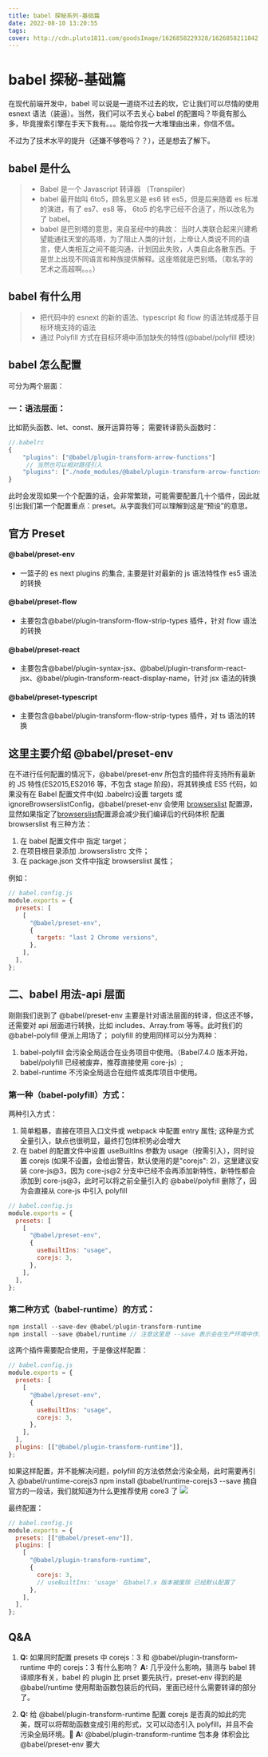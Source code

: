 ```yaml
---
title: babel 探秘系列-基础篇
date: 2022-08-10 13:20:55
tags:
cover: http://cdn.pluto1811.com/goodsImage/1626858229328/1626858211842.jpg
---
```


# babel 探秘-基础篇

在现代前端开发中，babel 可以说是一道绕不过去的坎，它让我们可以尽情的使用 esnext 语法（装逼）。当然，我们可以不去关心 babel 的配置吗？毕竟有那么多，毕竟搜索引擎在手天下我有。。。能给你找一大堆理由出来，你信不信。

不过为了技术水平的提升（还嫌不够卷吗？？），还是想去了解下。

## babel 是什么

> - Babel 是一个 Javascript 转译器 （Transpiler）
> - babel 最开始叫 6to5，顾名思义是 es6 转 es5，但是后来随着 es 标准的演进，有了 es7、es8 等， 6to5 的名字已经不合适了，所以改名为了 babel。
> - babel 是巴别塔的意思，来自圣经中的典故：
>   当时人类联合起来兴建希望能通往天堂的高塔，为了阻止人类的计划，上帝让人类说不同的语言，使人类相互之间不能沟通，计划因此失败，人类自此各散东西。于是世上出现不同语言和种族提供解释。这座塔就是巴别塔。（取名字的艺术之高超啊。。。）

## babel 有什么用

> - 把代码中的 esnext 的新的语法、typescript 和 flow 的语法转成基于目标环境支持的语法
> - 通过 Polyfill 方式在目标环境中添加缺失的特性(@babel/polyfill 模块)

## babel 怎么配置

可分为两个层面：

### 一：语法层面：

比如箭头函数、let、const、展开运算符等；
需要转译箭头函数时：

```js
//.babelrc
{
    "plugins": ["@babel/plugin-transform-arrow-functions"]
     // 当然也可以相对路径引入
    "plugins": ["./node_modules/@babel/plugin-transform-arrow-functions"]
}
```

此时会发现如果一个个配置的话，会非常繁琐，可能需要配置几十个插件，因此就引出我们第一个配置重点：preset。从字面我们可以理解到这是“预设”的意思。

## 官方 Preset

#### @babel/preset-env

- 一篮子的 es next plugins 的集合, 主要是针对最新的 js 语法特性作 es5 语法的转换

#### @babel/preset-flow

- 主要包含@babel/plugin-transform-flow-strip-types 插件，针对 flow 语法的转换

#### @babel/preset-react

- 主要包含@babel/plugin-syntax-jsx、@babel/plugin-transform-react-jsx、@babel/plugin-transform-react-display-name，针对 jsx 语法的转换

#### @babel/preset-typescript

- 主要包含@babel/plugin-transform-flow-strip-types 插件，对 ts 语法的转换

## 这里主要介绍 @babel/preset-env

在不进行任何配置的情况下，@babel/preset-env 所包含的插件将支持所有最新的 JS 特性(ES2015,ES2016 等，不包含 stage 阶段)，将其转换成 ES5 代码，如果没有在 Babel 配置文件中(如 .babelrc)设置 targets 或 ignoreBrowserslistConfig，@babel/preset-env 会使用 [browserslist](https://github.com/browserslist/browserslist) 配置源，显然如果指定了[browserslist](https://github.com/browserslist/browserslist)配置源会减少我们编译后的代码体积
配置 browserslist 有三种方法：

1. 在 babel 配置文件中 指定 target；
2. 在项目根目录添加 .browserslistrc 文件；
3. 在 package.json 文件中指定 browserslist 属性；

例如：

```js
// babel.config.js
module.exports = {
  presets: [
    [
      "@babel/preset-env",
      {
        targets: "last 2 Chrome versions",
      },
    ],
  ],
};
```

## 二、babel 用法-api 层面

刚刚我们说到了 @babel/preset-env 主要是针对语法层面的转译，但这还不够，还需要对 api 层面进行转换，比如 includes、Array.from 等等。此时我们的@babel-polyfill 便派上用场了；
polyfill 的使用同样可以分为两种：

1. babel-polyfill
   会污染全局适合在业务项目中使用。（Babel7.4.0 版本开始，babel/polyfill 已经被废弃，推荐直接使用 core-js）;
2. babel-runtime
   不污染全局适合在组件或类库项目中使用。

### 第一种（babel-polyfill）方式：

两种引入方式：

1. 简单粗暴，直接在项目入口文件或 webpack 中配置 entry 属性;
   这种是方式全量引入，缺点也很明显，最终打包体积势必会增大
2. 在 babel 的配置文件中设置 useBuiltIns 参数为 usage（按需引入），同时设置 corejs (如果不设置，会给出警告，默认使用的是"corejs": 2)，这里建议安装 core-js@3，因为 core-js@2 分支中已经不会再添加新特性，新特性都会添加到 core-js@3，此时可以将之前全量引入的 @babel/polyfill 删除了，因为会直接从 core-js 中引入 polyfill

```js
// babel.config.js
module.exports = {
  presets: [
    [
      "@babel/preset-env",
      {
        useBuiltIns: "usage",
        corejs: 3,
      },
    ],
  ],
};
```

### 第二种方式（babel-runtime）的方式：

```js
npm install --save-dev @babel/plugin-transform-runtime
npm install --save @babel/runtime // 注意这里是 --save 表示会在生产环境中作为依赖被安装
```

这两个插件需要配合使用，于是像这样配置：

```js
// babel.config.js
module.exports = {
  presets: [
    [
      "@babel/preset-env",
      {
        useBuiltIns: "usage",
        corejs: 3,
      },
    ],
  ],
  plugins: [["@babel/plugin-transform-runtime"]],
};
```

如果这样配置，并不能解决问题，polyfill 的方法依然会污染全局，此时需要再引入 @babel/runtime-corejs3
npm install @babel/runtime-corejs3 --save
摘自官方的一段话，我们就知道为什么更推荐使用 core3 了
![](http://cdn.pluto1811.com/1626857604731.jpg)

最终配置：

```js
// babel.config.js
module.exports = {
  presets: [["@babel/preset-env"]],
  plugins: [
    [
      "@babel/plugin-transform-runtime",
      {
        corejs: 3,
        // useBuiltIns: 'usage' 在babel7.x 版本被废除 已经默认配置了
      },
    ],
  ],
};
```

## Q&A

1. **Q:** 如果同时配置 presets 中 corejs：3 和 @babel/plugin-transform-runtime 中的 corejs：3 有什么影响？
   **A:** 几乎没什么影响，猜测与 babel 转译顺序有关，babel 的 plugin 比 prset 要先执行，preset-env 得到的是 @babel/runtime 使用帮助函数包装后的代码，里面已经什么需要转译的部分了。

2. **Q:** 给 @babel/plugin-transform-runtime 配置 corejs 是否真的如此的完美，既可以将帮助函数变成引用的形式，又可以动态引入 polyfill，并且不会污染全局环境。
   **A:** @babel/plugin-transform-runtime 包本身 体积会比 @babel/preset-env 要大
